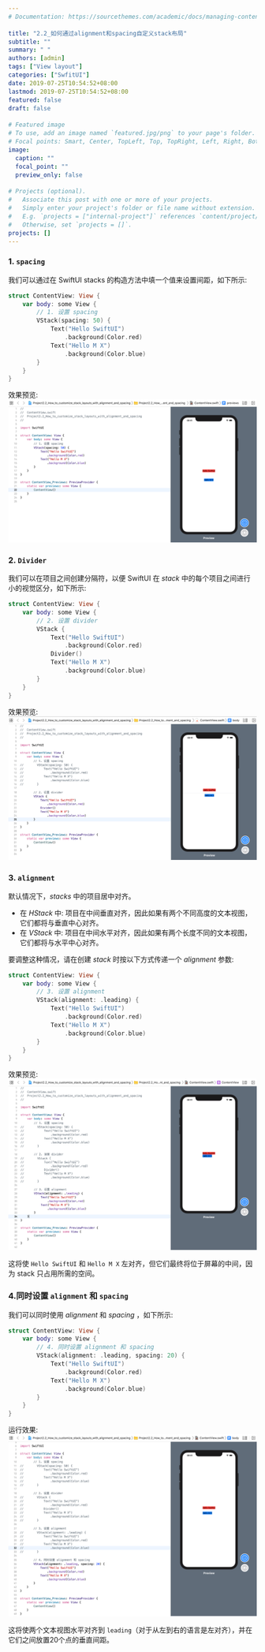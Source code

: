 ```yaml
---
# Documentation: https://sourcethemes.com/academic/docs/managing-content/

title: "2.2_如何通过alignment和spacing自定义stack布局"
subtitle: ""
summary: " "
authors: [admin]
tags: ["View layout"]
categories: ["SwfitUI"]
date: 2019-07-25T10:54:52+08:00
lastmod: 2019-07-25T10:54:52+08:00
featured: false
draft: false

# Featured image
# To use, add an image named `featured.jpg/png` to your page's folder.
# Focal points: Smart, Center, TopLeft, Top, TopRight, Left, Right, BottomLeft, Bottom, BottomRight.
image:
  caption: ""
  focal_point: ""
  preview_only: false

# Projects (optional).
#   Associate this post with one or more of your projects.
#   Simply enter your project's folder or file name without extension.
#   E.g. `projects = ["internal-project"]` references `content/project/deep-learning/index.md`.
#   Otherwise, set `projects = []`.
projects: []
---
```


### 1. `spacing`
我们可以通过在 SwiftUI stacks 的构造方法中填一个值来设置间距，如下所示:
```swift
struct ContentView: View {
    var body: some View {
        // 1. 设置 spacing
        VStack(spacing: 50) {
            Text("Hello SwiftUI")
                .background(Color.red)
            Text("Hello M X")
                .background(Color.blue)
        }
    }
}
```
效果预览:
![2.2_stack_spacing](img/2.2_stack_spacing.png "Set a spacing for stack")

### 2. `Divider`
我们可以在项目之间创建分隔符，以便 SwiftUI 在 _stack_ 中的每个项目之间进行小的视觉区分，如下所示:
```swift
struct ContentView: View {
    var body: some View {
        // 2. 设置 divider
        VStack {
            Text("Hello SwiftUI")
                .background(Color.red)
            Divider()
            Text("Hello M X")
                .background(Color.blue)
        }
    }
}
```
效果预览:
![2.2_stack_divider](img/2.2_stack_divider.png "Set a divider for stack")

### 3. `alignment`
默认情况下，_stacks_ 中的项目居中对齐。

* 在 _HStack_ 中: 项目在中间垂直对齐，因此如果有两个不同高度的文本视图，它们都将与垂直中心对齐。
* 在 _VStack_ 中: 项目在中间水平对齐，因此如果有两个长度不同的文本视图，它们都将与水平中心对齐。

要调整这种情况，请在创建 _stack_ 时按以下方式传递一个 _alignment_ 参数:
```swift
struct ContentView: View {
    var body: some View {
        // 3. 设置 alignment
        VStack(alignment: .leading) {
            Text("Hello SwiftUI")
                .background(Color.red)
            Text("Hello M X")
                .background(Color.blue)
        }
    }
}
```
效果预览:
![2.2_stack_alignment_leading](img/2.2_stack_alignment_leading.png "Set alignment to .leading")

这将使 `Hello SwiftUI` 和 `Hello M X` 左对齐，但它们最终将位于屏幕的中间，因为 stack 只占用所需的空间。

### 4.同时设置 `alignment` 和 `spacing`
我们可以同时使用 _alignment_ 和 _spacing_ ，如下所示:
```swift
struct ContentView: View {
    var body: some View {
        // 4. 同时设置 alignment 和 spacing
        VStack(alignment: .leading, spacing: 20) {
            Text("Hello SwiftUI")
                .background(Color.red)
            Text("Hello M X")
                .background(Color.blue)
        }
    }
}
```
运行效果:
![2.2_stack_alignment_spacing](img/2.2_stack_alignment_spacing.png "Using alignment and spacing in stack")

这将使两个文本视图水平对齐到 `leading`（对于从左到右的语言是左对齐），并在它们之间放置20个点的垂直间距。